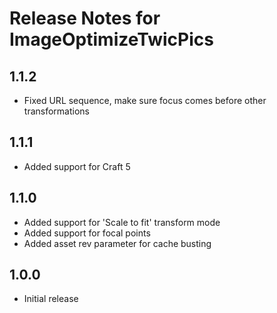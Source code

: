 # Release Notes for ImageOptimizeTwicPics

## 1.1.2

- Fixed URL sequence, make sure focus comes before other transformations

## 1.1.1

- Added support for Craft 5
 
## 1.1.0

- Added support for 'Scale to fit' transform mode
- Added support for focal points
- Added asset rev parameter for cache busting

## 1.0.0
- Initial release
